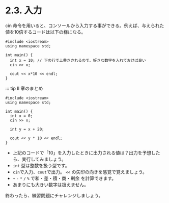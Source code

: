 # 2.3. 入力

cin 命令を用いると、コンソールから入力する事ができる。例えば、与えられた値を10倍するコードは以下の様になる。

```cpp:line-numbers
#include <iostream>
using namespace std;

int main() {
  int x = 10; // 下の行で上書きされるので、好きな数字を入れておけば良い
  cin >> x;

  cout << x*10 << endl;
}
```

::: tip II 章のまとめ

```cpp:line-numbers
#include <iostream>
using namespace std;

int main() {
  int x = 0;
  cin >> x;

  int y = x + 20;

  cout << y * 10 << endl;
}
```

* 上記のコードで「10」を入力したときに出力される値は？出力を予想したら、実行してみましょう。
* `int` 型は整数を扱う型です。
* `cin`で入力、`cout`で出力。 `<<` の矢印の向きを感覚で覚えましょう。
* `+` `-` `*` `/` `%` で和・差・積・商・剰余 を計算できます。
* あまりにも大きい数字は扱えません。

終わったら、練習問題にチャレンジしましょう。
